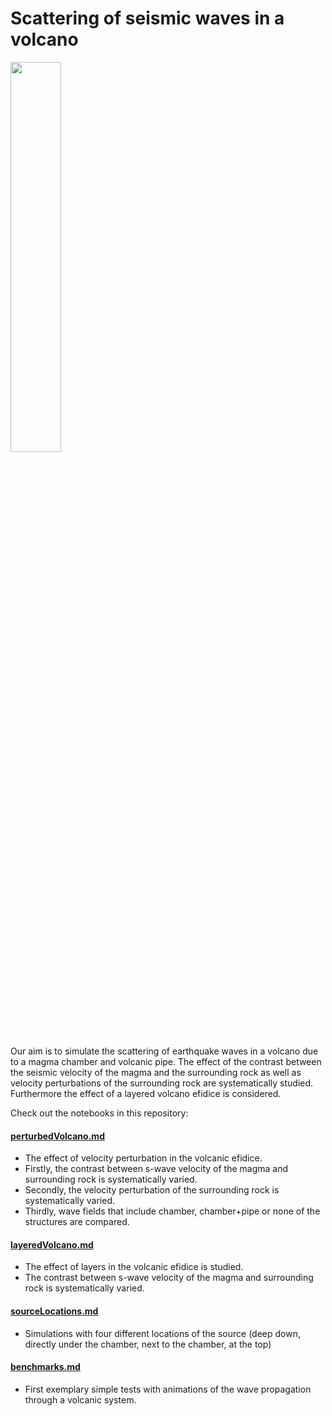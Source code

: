 # Scattering of seismic waves in a volcano
<img src="https://user-images.githubusercontent.com/64535952/148927258-66d6e988-cee7-42b7-8d7b-21e9feefdd47.PNG" width="40%">

Our aim is to simulate the scattering of earthquake waves in a volcano due to a magma chamber and volcanic pipe.
The effect of the contrast between the seismic velocity of the magma and the surrounding rock as well as velocity perturbations of the surrounding rock are systematically studied. Furthermore the effect of a layered volcano efidice is considered.

Check out the notebooks in this repository:

#### [perturbedVolcano.md](/perturbedVolcano.md)
- The effect of velocity perturbation in the volcanic efidice. 
- Firstly, the contrast between s-wave velocity of the magma and surrounding rock is systematically varied.
- Secondly, the velocity perturbation of the surrounding rock is systematically varied.
- Thirdly, wave fields that include chamber, chamber+pipe or none of the structures are compared.

#### [layeredVolcano.md](/layeredVolcano.md)
- The effect of layers in the volcanic efidice is studied. 
- The contrast between s-wave velocity of the magma and surrounding rock is systematically varied.

#### [sourceLocations.md](/sourceLocations.md)
- Simulations with four different locations of the source (deep down, directly under the chamber, next to the chamber, at the top)

#### [benchmarks.md](/benchmarks.md) 
- First exemplary simple tests with animations of the wave propagation through a volcanic system.

